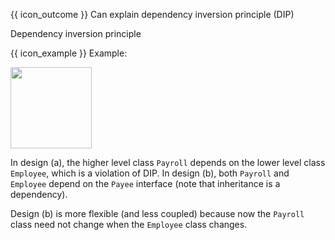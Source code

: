 <span id="prereqs"></span>

<span id="outcomes">{{ icon_outcome }} Can explain dependency inversion principle (DIP)</span>

<span id="title">Dependency inversion principle</span>

<div id="body">

<box type="definition" seamless>
<include src="../../common/definitions.md#def-dependency-inversion-principle" trim />
</box>

<box>

{{ icon_example }} Example:

<img src="{{baseUrl}}/principles/dependencyInversionPrinciple/images/payrollEmployee.png" height="130" />
<p/>

In design (a), the higher level class `Payroll` depends on the lower level class `Employee`, which is a violation of DIP. In design (b), both `Payroll` and `Employee` depend on the `Payee` interface (note that inheritance is a dependency).

Design (b) is more flexible (and less coupled) because now the `Payroll` class need not change when the `Employee` class changes.

</box>

</div>

<div id="extras">

<include src="exercises.md" />

</div>
